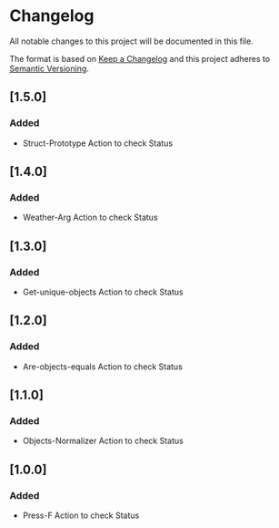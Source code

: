 # Changelog

All notable changes to this project will be documented in this file.

The format is based on [Keep a Changelog](http://keepachangelog.com/en/1.0.0/)
and this project adheres to [Semantic Versioning](http://semver.org/spec/v2.0.0.html).

## [1.5.0]
### Added
- Struct-Prototype Action to check Status

## [1.4.0]
### Added
- Weather-Arg Action to check Status

## [1.3.0]
### Added
- Get-unique-objects Action to check Status

## [1.2.0]
### Added
- Are-objects-equals Action to check Status

## [1.1.0]
### Added
- Objects-Normalizer Action to check Status

## [1.0.0]
### Added
- Press-F Action to check Status
